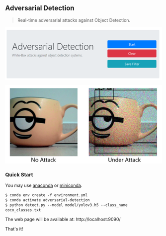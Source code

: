 ## Adversarial Detection

> Real-time adversarial attacks against Object Detection.

![](doc/web.png)

![](doc/filter.jpg)

### Quick Start

You may use [anaconda](https://www.continuum.io/downloads) or [miniconda](https://conda.io/miniconda.html). 

```
$ conda env create -f environment.yml
$ conda activate adversarial-detection
$ python detect.py --model model/yolov3.h5 --class_name coco_classes.txt
```

The web page will be available at: http://localhost:9090/

That's it!
